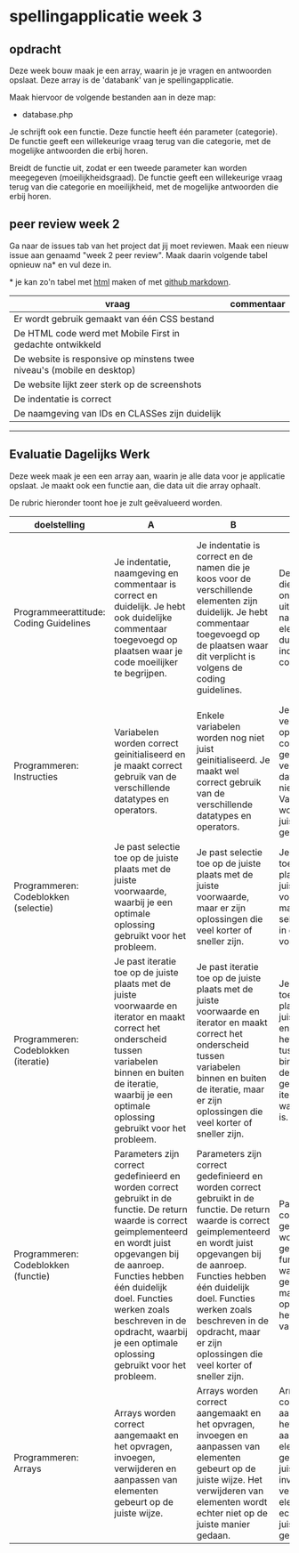 # spellingapplicatie week 3

## opdracht

Deze week bouw maak je een array, waarin je je vragen en antwoorden opslaat. Deze array is de 'databank' van je spellingapplicatie.

Maak hiervoor de volgende bestanden aan in deze map:

 - database.php

Je schrijft ook een functie. Deze functie heeft één parameter (categorie). De functie geeft een willekeurige vraag terug van die categorie, met de mogelijke antwoorden die erbij horen.

Breidt de functie uit, zodat er een tweede parameter kan worden meegegeven (moeilijkheidsgraad). De functie geeft een willekeurige vraag terug van die categorie en moeilijkheid, met de mogelijke antwoorden die erbij horen.

## peer review week 2

Ga naar de issues tab van het project dat jij moet reviewen. Maak een nieuw issue aan genaamd "week 2 peer review". Maak daarin volgende tabel opnieuw na* en vul deze in.

\* je kan zo'n tabel met [html](https://www.w3schools.com/html/html_tables.asp) maken of met [github markdown](https://help.github.com/en/github/writing-on-github/organizing-information-with-tables).

| vraag | commentaar |
| --- | --- |
| Er wordt gebruik gemaakt van één CSS bestand |  |
| De HTML code werd met Mobile First in gedachte ontwikkeld |  |
| De website is responsive op minstens twee niveau's (mobile en desktop) |  |
| De website lijkt zeer sterk op de screenshots |  |
| De indentatie is correct |  |
| De naamgeving van IDs en CLASSes zijn duidelijk |  |

---

## Evaluatie Dagelijks Werk

Deze week maak je een een array aan, waarin je alle data voor je applicatie opslaat. Je maakt ook een functie aan, die data uit die array ophaalt.

De rubric hieronder toont hoe je zult geëvalueerd worden. 

|	doelstelling	|	A	|	B	|	C	|	D	|	E	|														
|	---	|	---	|	---	|	---	|	---	|	---	|														
|	Programmeerattitude: Coding Guidelines	|	Je indentatie, naamgeving en commentaar is correct en duidelijk. Je hebt ook duidelijke commentaar toegevoegd op plaatsen waar je code moeilijker te begrijpen.	|	Je indentatie is correct en de namen die je koos voor de verschillende elementen zijn duidelijk. Je hebt commentaar toegevoegd op de plaatsen waar dit verplicht is volgens de coding guidelines.	|	De commentaar die je schrijft is onvoldoende uitgewerkt. De naamgeving van elementen is duidelijk en je indentatie is correct.	|	De namen die je kiest voor de verschillende elementen zijn niet duidelijk genoeg. Je indentatie is correct en je hebt commentaar toegevoegd op de plaatsen waar dit verplicht is volgens de coding guidelines. 	|	Je indentatie, naamgeving en commentaar zijn onduidelijk en onvoldoende uitgewerkt.	|														
|	Programmeren: Instructies	|	Variabelen worden correct geinitialiseerd en je maakt correct gebruik van de verschillende datatypes en operators.	|	Enkele variabelen worden nog niet juist geinitialiseerd. Je maakt wel correct gebruik van de verschillende datatypes en operators.	|	Je gebruik van de verschillende operators is correct. Je gebruikt de verschillende datatypes nog niet correct. Variabelen worden nog niet juist geinitialiseerd.	|	Je gebruik van de verschillende datatypes is correct. Je gebruikt de verschillende operators nog niet correct. Variabelen worden nog niet juist geinitialiseerd.	|	Variabelen worden niet goed geinitialiseerd, je maakt verkeerd gebruik van de verschillende datatypes en operators.	|														
|	Programmeren: Codeblokken (selectie)	|	Je past selectie toe op de juiste plaats met de juiste voorwaarde, waarbij je een optimale oplossing gebruikt voor het probleem.	|	Je past selectie toe op de juiste plaats met de juiste voorwaarde, maar er zijn oplossingen die veel korter of sneller zijn.	|	Je past selectie toe op de juiste plaats met de juiste voorwaarde, maar zet je selectie-blokken in de foute volgorde.	|	Je past selectie toe op de juiste plaats met de juiste voorwaarde, maar gebruikt hiervoor de verkeerde selectie-blokken.	|	Selecties worden niet gebruikt waar nodig. Wanneer je een selectie gebruikt is de voorwaarde niet juist.	|														
|	Programmeren: Codeblokken (iteratie)	|	Je past iteratie toe op de juiste plaats met de juiste voorwaarde en iterator en maakt correct het onderscheid tussen variabelen binnen en buiten de iteratie, waarbij je een optimale oplossing gebruikt voor het probleem.	|	Je past iteratie toe op de juiste plaats met de juiste voorwaarde en iterator en maakt correct het onderscheid tussen variabelen binnen en buiten de iteratie, maar er zijn oplossingen die veel korter of sneller zijn.	|	Je past iteratie toe op de juiste plaats met de juiste voorwaarde en maakt correct het onderscheid tussen variabelen binnen en buiten de iteratie, maar gebruikt de iterator niet wanneer dit nodig is.	|	Je past iteratie toe op de juiste plaats met de juiste voorwaarde, maar gebruikt de iterator niet wanneer dit nodig is en begrijpt niet wat het verschil is tussen een variabele die voor, tijdens en na de iteratie wordt aangemaakt.	|	Iteraties worden niet gebruikt waar nodig. Wanneer je een selectie gebruikt is de voorwaarde niet juist.	|														
|	Programmeren: Codeblokken (functie)	|	Parameters zijn correct gedefinieerd en worden correct gebruikt in de functie. De return waarde is correct geimplementeerd en wordt juist opgevangen bij de aanroep. Functies hebben één duidelijk doel. Functies werken zoals beschreven in de opdracht, waarbij je een optimale oplossing gebruikt voor het probleem.	|	Parameters zijn correct gedefinieerd en worden correct gebruikt in de functie. De return waarde is correct geimplementeerd en wordt juist opgevangen bij de aanroep. Functies hebben één duidelijk doel. Functies werken zoals beschreven in de opdracht, maar er zijn oplossingen die veel korter of sneller zijn.	|	Parameters zijn correct gedefinieerd en worden correct gebruikt in de functie. De return waarde is correct geimplementeerd, maar wordt niet opgevangen bij het aanroepen van de functie.	|	Parameters zijn correct gedefinieerd, maar worden verkeerd gebruikt in de functie zelf. De return waarde is correct geimplementeerd, maar wordt niet opgevangen bij het aanroepen van de functie.	|	De signature van de functie is niet volledig. Het aanroepen van de functie gebeurt verkeerd. Er is geen return-waarde aanwezig wanneer dit nodig is.	|														
|	Programmeren: Arrays	|	Arrays worden correct aangemaakt en het opvragen, invoegen, verwijderen en aanpassen van elementen gebeurt op de juiste wijze. 	|	Arrays worden correct aangemaakt en het opvragen, invoegen en aanpassen van elementen gebeurt op de juiste wijze. Het verwijderen van elementen wordt echter niet op de juiste manier gedaan.	|	Arrays worden correct aangemaakt en het opvragen en aanpassen van elementen gebeurt op de juiste wijze. Het invoegen en verwijderen van elementen wordt echter niet op de juiste manier gedaan.	|	Arrays worden correct aangemaakt en het opvragen van elementen gebeurt op de juiste wijze. Het invoegen, aanpassen en verwijderen van elementen wordt echter niet op de juiste manier gedaan.	|	Arrays worden op de verkeerde manier aangemaakt. Het opvragen, invoegen en verwijderen van elementen gebeurt niet op de correcte wijze.	|														